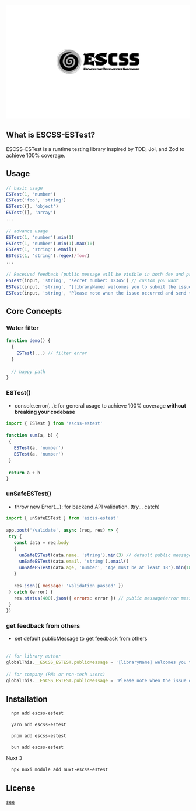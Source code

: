 ![logo](https://github.com/ESCSS-labs/ESCSS/blob/main/assets/logo.png)

## What is ESCSS-ESTest?

ESCSS-ESTest is a runtime testing library inspired by TDD, Joi, and Zod to achieve 100% coverage.

## Usage
```js
// basic usage
ESTest(1, 'number')
ESTest('foo', 'string')
ESTest({}, 'object')
ESTest([], 'array')
...

// advance usage
ESTest(1, 'number').min(1)
ESTest(1, 'number').min(1).max(10)
ESTest(1, 'string').email()
ESTest(1, 'string').regex(/foo/)
...

// Received feedback (public message will be visible in both dev and prod.)
ESTest(input, 'string', 'secret number: 12345') // custom you want
ESTest(input, 'string', '[libraryName] welcomes you to submit the issue at [target].') // for library author to get feedback
ESTest(input, 'string', 'Please note when the issue occurred and send the details to [target].') // for PM or non-tech users to get feedback
```


## Core Concepts
### Water filter
```js
function demo() {
  {
    ESTest(...) // filter error
  }

  // happy path
}
```

### ESTest()
- console.error(...): for general usage to achieve 100% coverage **without breaking your codebase**
```js
import { ESTest } from 'escss-estest'

function sum(a, b) {
 {
   ESTest(a, 'number')
   ESTest(a, 'number') 
 }

 return a + b
}
```

### unSafeESTest()
- throw new Error(...): for backend API validation. (try... catch)
```js
import { unSafeESTest } from 'escss-estest'

app.post('/validate', async (req, res) => {
 try {
   const data = req.body
   {
     unSafeESTest(data.name, 'string').min(3) // default public message
     unSafeESTest(data.email, 'string').email() 
     unSafeESTest(data.age, 'number', 'Age must be at least 18').min(18) // custom public message
   }

   res.json({ message: 'Validation passed' })
 } catch (error) {
   res.status(400).json({ errors: error }) // public message(error message) from try {}
 }
})
```

### get feedback from others
- set default publicMessage to get feedback from others
```js

// for library author
globalThis.__ESCSS_ESTEST.publicMessage = '[libraryName] welcomes you to submit the issue at [target].'

// for company (PMs or non-tech users)
globalThis.__ESCSS_ESTEST.publicMessage = 'Please note when the issue occurred and send the details to [target].'
```
## Installation

```bash
  npm add escss-estest
```

```bash
  yarn add escss-estest
```

```bash
  pnpm add escss-estest
```

```bash
  bun add escss-estest
```

Nuxt 3
```bash
  npx nuxi module add nuxt-escss-estest
```

## License

[see](https://github.com/ESCSS-labs/ESCSS-ESTest?tab=License-1-ov-file)
